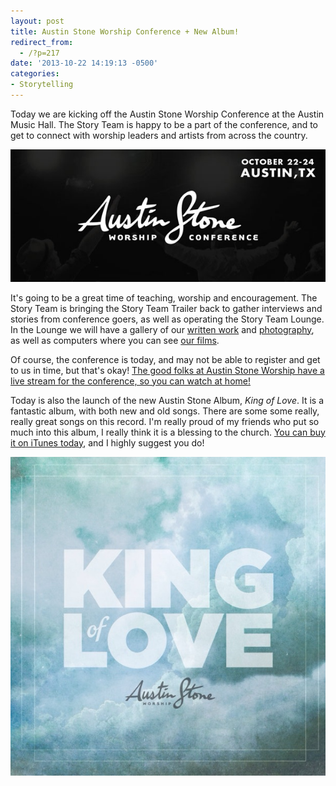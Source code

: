 ```yaml
---
layout: post
title: Austin Stone Worship Conference + New Album!
redirect_from: 
  - /?p=217
date: '2013-10-22 14:19:13 -0500'
categories:
- Storytelling
---
```

<p>Today we are kicking off the Austin Stone Worship Conference at the Austin Music Hall. The Story Team is happy to be a part of the conference, and to get to connect with worship leaders and artists from across the country.</p>
<p class="text-center"><img src="/images/posts/cropped_asw.jpg" /></p>
<p>It's going to be a great time of teaching, worship and encouragement. The Story Team is bringing the Story Team Trailer back to gather interviews and stories from conference goers, as well as operating the Story Team Lounge. In the Lounge we will have a gallery of our <a href="http://austinstone.org/stories/written">written work</a> and <a href="http://austinstone.org/stories/photo">photography</a>, as well as computers where you can see <a href="http://austinstone.org/stories/film">our films</a>.</p>
<p>Of course, the conference is today, and may not be able to register and get to us in time, but that's okay! <a href="http://live.austinstoneworship.com/">The good folks at Austin Stone Worship have a live stream for the conference, so you can watch at home!</a></p>
<p>Today is also the launch of the new Austin Stone Album, <em>King of Love</em>. It is a fantastic album, with both new and old songs. There are some some really, really great songs on this record. I'm really proud of my friends who put so much into this album, I really think it is a blessing to the church. <a href="https://itunes.apple.com/us/album/king-of-love/id697126496">You can buy it on iTunes today</a>, and I highly suggest you do!</p>
<p class="text-center"><img src="/images/posts/king-of-love.jpg" /></a></p>
